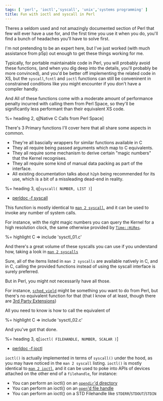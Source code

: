 ```yaml
---
tags: [ 'perl', 'ioctl','syscall', 'unix','systems programming' ]
title: Fun with ioctl and syscall in Perl
---
```


Theres a seldom used and not amazingly documented section of Perl that few will
ever have a use for, and the first time you use it when you do, you'll find a bunch of headaches
you'll have to solve first.

I'm not pretending to be an expert here, but I've just worked (with much assistance from p5p) out enough to get these things working for me.

Typically, for portable maintainable code in Perl, you will probably avoid these functions, (and when you
dig deep into the details, you'll probably be more convinced), and you'd be better off implementing the related
code in XS, but the `syscall`,`fcntl` and `ioctl` functions can still be conveninent in constrained
conditions like you might encounter if you don't have a compiler handly.

And All of these functions come with a moderate amount of performance penalty incurred with calling them
from Perl Space, so they'll be significantly less performant than their equivalent XS code.

%= heading 2, q[Native C Calls from Perl Space]

There's 3 Primary functions I'll cover here that all share some aspects in common. 

- They're all bascially wrappers for similar functions available in C
- They all require being passed arguments which map to C equivalents.
- They all require some mechanism to derive certain "magic numbers" that the Kernel recognises.
- They all require some kind of manual data packing as part of the interface.
- All existing documentation talks about `h2ph` being recommended for its use, which is a bit of a missleading dead-end in reality.

%= heading 3, q[`syscall( NUMBER, LIST )`]

- [perldoc -f syscall](http://perldoc.perl.org/functions/syscall.html)

This function is mostly identical to [`man 2 syscall`](http://manpages.ubuntu.com/manpages/wily/en/man2/syscall.2.html), and it can be used to invoke any number of system calls.

For instance, with the right magic numbers you can query the Kernel for a high resolution clock,
the same otherwise provided by [`Time::HiRes`](https://metacpan.org/pod/Time::HiRes).

%= highlight C => include 'sysctl_01.c'

And there's a great volume of these syscalls you can use if you understand how,
taking a look in [`man 2 syscalls`](http://manpages.ubuntu.com/manpages/wily/en/man2/syscalls.2.html)

Sure, all of the items listed in `man 2 syscalls` are available natively in C, and in C,
calling the provided functions instead of using the syscall interface is surely preferred.

But in Perl, you might not necessarily have all those.

For instance, [`sched_yield`](http://manpages.ubuntu.com/manpages/wily/en/man2/sched_yield.2.html) might be something you want to do from Perl,
but there's no equivalent function for that (that I know of at least, though there are [3rd Party Extensions](https://metacpan.org/pod/POSIX::SchedYield))

All you need to know is how to call the equivalent of

%= highlight C => include 'sysctl_02.c'

And you've got that done.

%= heading 3, q[`ioctl( FILEHANDLE, NUMBER, SCALAR )`]

- [perldoc -f ioctl](http://perldoc.perl.org/functions/ioctl.html)

`ioctl()` is actually implemented in terms of `syscall()` under the hood, as you may have noticed in the `man 2 syscall` listing. `ioctl()` is mostly identical to [`man 2 ioctl`](http://manpages.ubuntu.com/manpages/wily/en/man2/ioctl.2.html), and it can be used to poke into APIs of devices attached on the other end of a `filehandle`, for instance:

- You can perform an ioctl() on an [`opendir`'d directory](http://manpages.ubuntu.com/manpages/wily/en/man3/opendir.3.html)
- You can perform an ioctl() on an [`open`'d file handle](http://manpages.ubuntu.com/manpages/wily/en/man2/open.2.html)
- You can perform an ioctl() on a STD Filehandle like `STDERR`/`STDOUT`/`STDIN`


